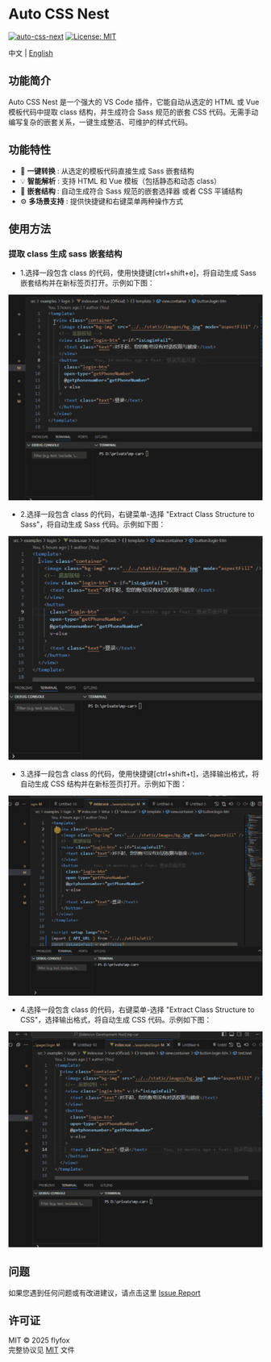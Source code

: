 # Auto CSS Nest

[![auto-css-next](https://img.shields.io/badge/version-v0.0.1-blue.svg)](https://github.com/z-ti/auto-css-nest)
[![License: MIT](https://img.shields.io/badge/license-MIT-green.svg)](https://github.com/z-ti/auto-css-nest/blob/main/LICENSE)

中文 | [English](./README.en.md)

## 功能简介

Auto CSS Nest 是一个强大的 VS Code 插件，它能自动从选定的 HTML 或 Vue 模板代码中提取 class 结构，并生成符合 Sass 规范的嵌套 CSS 代码。无需手动编写复杂的嵌套关系，一键生成整洁、可维护的样式代码。

## 功能特性

- 🚀 **一键转换** : 从选定的模板代码直接生成 Sass 嵌套结构
- 💡 **智能解析** : 支持 HTML 和 Vue 模板（包括静态和动态 class）
- 🧩 **嵌套结构** : 自动生成符合 Sass 规范的嵌套选择器 或者 CSS 平铺结构
- ⚙️ **多场景支持** : 提供快捷键和右键菜单两种操作方式

## 使用方法

### 提取 class 生成 sass 嵌套结构

- 1.选择一段包含 class 的代码，使用快捷键[ctrl+shift+e]，将自动生成 Sass 嵌套结构并在新标签页打开。示例如下图：

![Shortcut Keys](https://raw.githubusercontent.com/z-ti/auto-css-nest/main/images/screenshot1.gif)

- 2.选择一段包含 class 的代码，右键菜单-选择 "Extract Class Structure to Sass"，将自动生成 Sass 代码。示例如下图：

![Right Click Menu](https://raw.githubusercontent.com/z-ti/auto-css-nest/main/images/screenshot2.gif)

- 3.选择一段包含 class 的代码，使用快捷键[ctrl+shift+t]，选择输出格式，将自动生成 CSS 结构并在新标签页打开。示例如下图：

![Shortcut Keys](https://raw.githubusercontent.com/z-ti/auto-css-nest/main/images/screenshot3.gif)

- 4.选择一段包含 class 的代码，右键菜单-选择 "Extract Class Structure to CSS"，选择输出格式，将自动生成 CSS 代码。示例如下图：

![Right Click Menu](https://raw.githubusercontent.com/z-ti/auto-css-nest/main/images/screenshot4.gif)

## 问题

如果您遇到任何问题或有改进建议，请点击这里 [Issue Report](https://github.com/z-ti/auto-css-nest/issues)

## 许可证

MIT © 2025 flyfox  
完整协议见 [MIT](https://github.com/z-ti/auto-css-nest/blob/main/LICENSE) 文件
